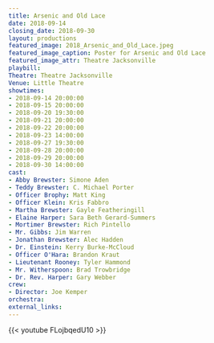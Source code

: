 ```yaml
---
title: Arsenic and Old Lace
date: 2018-09-14
closing_date: 2018-09-30
layout: productions
featured_image: 2018_Arsenic_and_Old_Lace.jpeg
featured_image_caption: Poster for Arsenic and Old Lace
featured_image_attr: Theatre Jacksonville
playbill:
Theatre: Theatre Jacksonville
Venue: Little Theatre
showtimes:
- 2018-09-14 20:00:00
- 2018-09-15 20:00:00
- 2018-09-20 19:30:00
- 2018-09-21 20:00:00
- 2018-09-22 20:00:00
- 2018-09-23 14:00:00
- 2018-09-27 19:30:00
- 2018-09-28 20:00:00
- 2018-09-29 20:00:00
- 2018-09-30 14:00:00
cast:
- Abby Brewster: Simone Aden
- Teddy Brewster: C. Michael Porter
- Officer Brophy: Matt King
- Officer Klein: Kris Fabbro
- Martha Brewster: Gayle Featheringill
- Elaine Harper: Sara Beth Gerard-Summers
- Mortimer Brewster: Rich Pintello
- Mr. Gibbs: Jim Warren
- Jonathan Brewster: Alec Hadden
- Dr. Einstein: Kerry Burke-McCloud
- Officer O'Hara: Brandon Kraut
- Lieutenant Rooney: Tyler Hammond
- Mr. Witherspoon: Brad Trowbridge
- Dr. Rev. Harper: Gary Webber
crew:
- Director: Joe Kemper
orchestra:
external_links:
---
```

{{< youtube FLojbqedU10 >}}